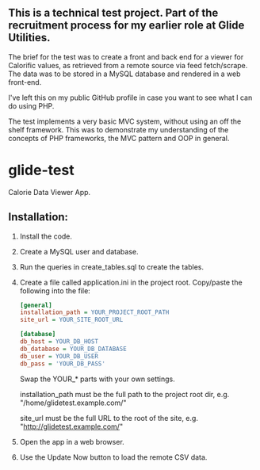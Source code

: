 ## This is a technical test project. Part of the recruitment process for my earlier role at Glide Utilities.

The brief for the test was to create a front and back end for a viewer for Calorific values, as retrieved from a remote source via feed fetch/scrape. The data was to be stored in a MySQL database and rendered in a web front-end.

I've left this on my public GitHub profile in case you want to see what I can do using PHP.

The test implements a very basic MVC system, without using an off the shelf framework. This was to demonstrate my understanding of the concepts of PHP frameworks, the MVC pattern and OOP in general.

# glide-test

Calorie Data Viewer App.

## Installation:

1. Install the code.
2. Create a MySQL user and database.
3. Run the queries in create_tables.sql to create the tables.
4. Create a file called application.ini in the project root. Copy/paste the following into the file:

    ```ini
    [general]    
    installation_path = YOUR_PROJECT_ROOT_PATH    
    site_url = YOUR_SITE_ROOT_URL
    
    [database]    
    db_host = YOUR_DB_HOST    
    db_database = YOUR_DB_DATABASE    
    db_user = YOUR_DB_USER
    db_pass = 'YOUR_DB_PASS'
    ```
    Swap the YOUR_* parts with your own settings.

    installation_path must be the full path to the project root dir, e.g.
    "/home/glidetest.example.com/"

    site_url must be the full URL to the root of the site, e.g. "http://glidetest.example.com/"

5. Open the app in a web browser.
6. Use the Update Now button to load the remote CSV data.
